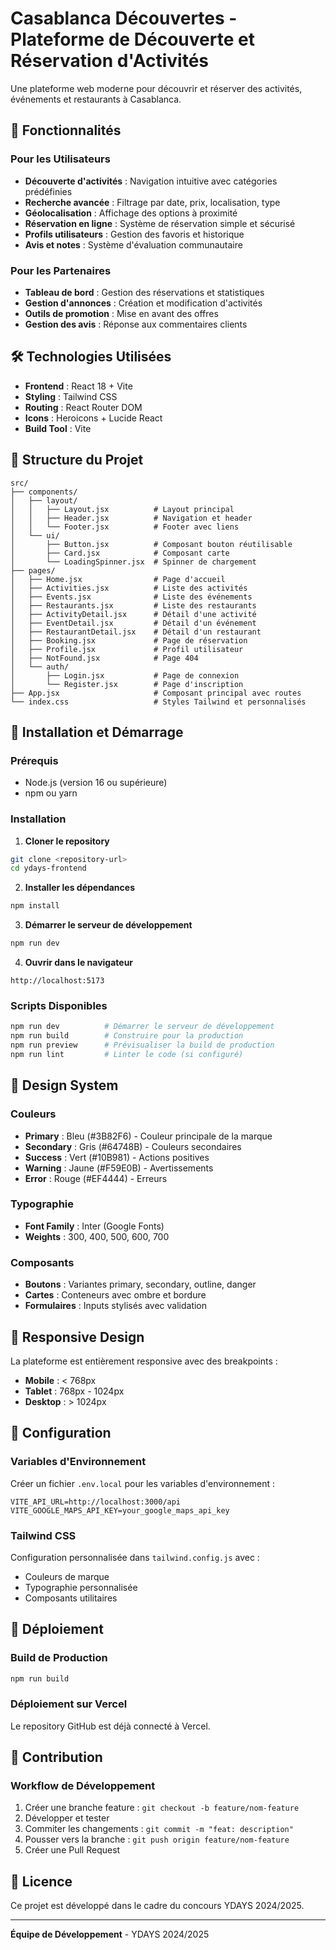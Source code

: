 # Casablanca Découvertes - Plateforme de Découverte et Réservation d'Activités

Une plateforme web moderne pour découvrir et réserver des activités, événements et restaurants à Casablanca.

## 🚀 Fonctionnalités

### Pour les Utilisateurs
- **Découverte d'activités** : Navigation intuitive avec catégories prédéfinies
- **Recherche avancée** : Filtrage par date, prix, localisation, type
- **Géolocalisation** : Affichage des options à proximité
- **Réservation en ligne** : Système de réservation simple et sécurisé
- **Profils utilisateurs** : Gestion des favoris et historique
- **Avis et notes** : Système d'évaluation communautaire

### Pour les Partenaires
- **Tableau de bord** : Gestion des réservations et statistiques
- **Gestion d'annonces** : Création et modification d'activités
- **Outils de promotion** : Mise en avant des offres
- **Gestion des avis** : Réponse aux commentaires clients

## 🛠️ Technologies Utilisées

- **Frontend** : React 18 + Vite
- **Styling** : Tailwind CSS
- **Routing** : React Router DOM
- **Icons** : Heroicons + Lucide React
- **Build Tool** : Vite

## 📁 Structure du Projet

```
src/
├── components/
│   ├── layout/
│   │   ├── Layout.jsx          # Layout principal
│   │   ├── Header.jsx          # Navigation et header
│   │   └── Footer.jsx          # Footer avec liens
│   └── ui/
│       ├── Button.jsx          # Composant bouton réutilisable
│       ├── Card.jsx            # Composant carte
│       └── LoadingSpinner.jsx  # Spinner de chargement
├── pages/
│   ├── Home.jsx                # Page d'accueil
│   ├── Activities.jsx          # Liste des activités
│   ├── Events.jsx              # Liste des événements
│   ├── Restaurants.jsx         # Liste des restaurants
│   ├── ActivityDetail.jsx      # Détail d'une activité
│   ├── EventDetail.jsx         # Détail d'un événement
│   ├── RestaurantDetail.jsx    # Détail d'un restaurant
│   ├── Booking.jsx             # Page de réservation
│   ├── Profile.jsx             # Profil utilisateur
│   ├── NotFound.jsx            # Page 404
│   └── auth/
│       ├── Login.jsx           # Page de connexion
│       └── Register.jsx        # Page d'inscription
├── App.jsx                     # Composant principal avec routes
└── index.css                   # Styles Tailwind et personnalisés
```

## 🚀 Installation et Démarrage

### Prérequis
- Node.js (version 16 ou supérieure)
- npm ou yarn

### Installation

1. **Cloner le repository**
```bash
git clone <repository-url>
cd ydays-frontend
```

2. **Installer les dépendances**
```bash
npm install
```

3. **Démarrer le serveur de développement**
```bash
npm run dev
```

4. **Ouvrir dans le navigateur**
```
http://localhost:5173
```

### Scripts Disponibles

```bash
npm run dev          # Démarrer le serveur de développement
npm run build        # Construire pour la production
npm run preview      # Prévisualiser la build de production
npm run lint         # Linter le code (si configuré)
```

## 🎨 Design System

### Couleurs
- **Primary** : Bleu (#3B82F6) - Couleur principale de la marque
- **Secondary** : Gris (#64748B) - Couleurs secondaires
- **Success** : Vert (#10B981) - Actions positives
- **Warning** : Jaune (#F59E0B) - Avertissements
- **Error** : Rouge (#EF4444) - Erreurs

### Typographie
- **Font Family** : Inter (Google Fonts)
- **Weights** : 300, 400, 500, 600, 700

### Composants
- **Boutons** : Variantes primary, secondary, outline, danger
- **Cartes** : Conteneurs avec ombre et bordure
- **Formulaires** : Inputs stylisés avec validation

## 📱 Responsive Design

La plateforme est entièrement responsive avec des breakpoints :
- **Mobile** : < 768px
- **Tablet** : 768px - 1024px
- **Desktop** : > 1024px

## 🔧 Configuration

### Variables d'Environnement
Créer un fichier `.env.local` pour les variables d'environnement :

```env
VITE_API_URL=http://localhost:3000/api
VITE_GOOGLE_MAPS_API_KEY=your_google_maps_api_key
```

### Tailwind CSS
Configuration personnalisée dans `tailwind.config.js` avec :
- Couleurs de marque
- Typographie personnalisée
- Composants utilitaires

## 🚀 Déploiement

### Build de Production
```bash
npm run build
```

### Déploiement sur Vercel
Le repository GitHub est déjà connecté à Vercel. 

## 🤝 Contribution

### Workflow de Développement
1. Créer une branche feature : `git checkout -b feature/nom-feature`
2. Développer et tester
3. Commiter les changements : `git commit -m "feat: description"`
4. Pousser vers la branche : `git push origin feature/nom-feature`
5. Créer une Pull Request

## 📄 Licence

Ce projet est développé dans le cadre du concours YDAYS 2024/2025.

---

**Équipe de Développement** - YDAYS 2024/2025
